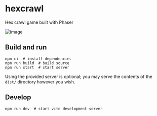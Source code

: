 # hexcrawl

Hex crawl game built with Phaser

![image](https://github.com/user-attachments/assets/e21bfacc-ffc2-49bf-9bf3-fc7d36a857a7)

## Build and run

```shell
npm ci  # install dependencies
npm run build  # build source
npm run start  # start server
```

Using the provided server is optional; you may serve the contents of the `dist/`
directory however you wish.

## Develop

```shell
npm run dev  # start vite development server
```
